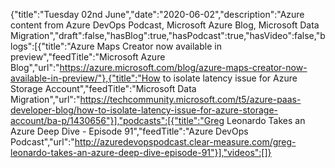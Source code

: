 {"title":"Tuesday 02nd June","date":"2020-06-02","description":"Azure content from Azure DevOps Podcast, Microsoft Azure Blog, Microsoft Data Migration","draft":false,"hasBlog":true,"hasPodcast":true,"hasVideo":false,"blogs":[{"title":"Azure Maps Creator now available in preview","feedTitle":"Microsoft Azure Blog","url":"https://azure.microsoft.com/blog/azure-maps-creator-now-available-in-preview/"},{"title":"How to isolate latency issue for Azure Storage Account","feedTitle":"Microsoft Data Migration","url":"https://techcommunity.microsoft.com/t5/azure-paas-developer-blog/how-to-isolate-latency-issue-for-azure-storage-account/ba-p/1430656"}],"podcasts":[{"title":"Greg Leonardo Takes an Azure Deep Dive - Episode 91","feedTitle":"Azure DevOps Podcast","url":"http://azuredevopspodcast.clear-measure.com/greg-leonardo-takes-an-azure-deep-dive-episode-91"}],"videos":[]}